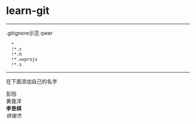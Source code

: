 # learn-git
********** 
.gitignore示范 
qwer
```
  *
  !*.c
  !*.h
  !*.uvprojx
  !*.s
```

**********
在下面添加自己的名字

彭阳  
黄竟洋  
**李昱棋**  
*徐俊杰*  
